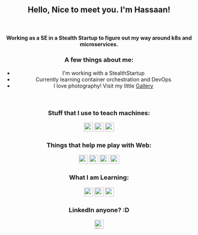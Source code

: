 <div align="center">
  <h2>Hello, Nice to meet you. I'm Hassaan!</h2>
  <br/>

  <span>
  <h4>Working as a SE in a Stealth Startup to figure out my way around k8s and microservices.</h4>
  </span> 
  
  <h3>A few things about me:</h3>
  
  <div align="center">
    <ul>
      <li>I'm working with a StealthStartup</li>
      <li>Currently learning container orchestration and DevOps</li>
    <li>I love photography! Visit my little <a href="https://www.instagram.com/_hassaanakram">Gallery</a></li>
    </ul>
  </div>
  <br/>
  <h3>Stuff that I use to teach machines:</h3>

  <img height="24" src="https://api.iconify.design/vscode-icons/file-type-python.svg?color=%23ff6f00&width=24">
  <img height="24" src="https://api.iconify.design/simple-icons/tensorflow.svg?color=%23ff6f00">
  <img height="24" src="https://api.iconify.design/logos/opencv.svg?color=%23ff6f00&width=24">
  
  <br/>
  <h3>Things that help me play with Web:</h3>

  <img height="24" src="https://api.iconify.design/logos/react.svg?color=%23ff6f00&width=24">
  <img height="24" src="https://api.iconify.design/logos/html-5.svg?color=%23ff6f00&width=24">
  <img height="24" width="24" src="https://api.iconify.design/vscode-icons/file-type-go.svg?width=24">
  <img height="24" src="https://api.iconify.design/logos/docker-icon.svg?width=24&height=24">
  
  <br/>
  <h3>What I am Learning:</h3>
  
  <img height="24" src="https://api.iconify.design/logos/aws.svg?width=24&height=24">
  <img height="24" src="https://api.iconify.design/logos/kubernetes.svg?width=24">
  <img height="24" src="https://api.iconify.design/logos/github-actions.svg?width=24">
  
  <br/>
  <h3>LinkedIn anyone? :D</h3>
  <a href="https://www.linkedin.com/in/hassaanakramha/">
  <img align="center" alt="Hassaan" width="24px" src="https://api.iconify.design/logos/linkedin-icon.svg?width=24&height=24" />
  </a>
  

  </div>
